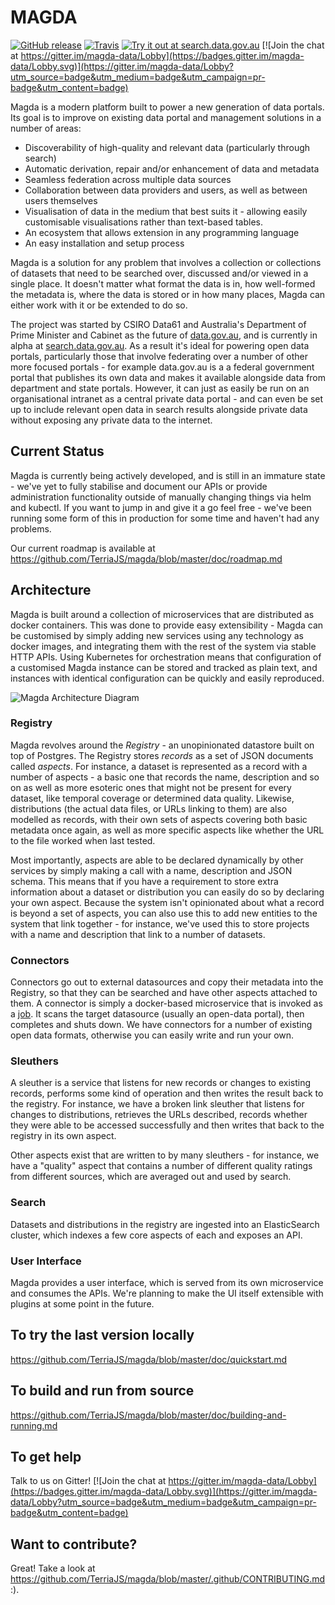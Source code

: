 # MAGDA

[![GitHub release](https://img.shields.io/github/release/TerriaJS/magda.svg)](https://github.com/TerriaJS/magda/releases)
[![Travis](https://img.shields.io/travis/TerriaJS/magda/master.svg)](https://travis-ci.org/TerriaJS/magda)
[![Try it out at search.data.gov.au](https://img.shields.io/badge/try%20it%20out%20at-search.data.gov.au-blue.svg)](https://search.data.gov.au)
[![Join the chat at https://gitter.im/magda-data/Lobby](https://badges.gitter.im/magda-data/Lobby.svg)](https://gitter.im/magda-data/Lobby?utm_source=badge&utm_medium=badge&utm_campaign=pr-badge&utm_content=badge)


Magda is a modern platform built to power a new generation of data portals. Its goal is to improve on existing data portal and management solutions in a number of areas:

- Discoverability of high-quality and relevant data (particularly through search)
- Automatic derivation, repair and/or enhancement of data and metadata
- Seamless federation across multiple data sources
- Collaboration between data providers and users, as well as between users themselves
- Visualisation of data in the medium that best suits it - allowing easily customisable visualisations rather than text-based tables.
- An ecosystem that allows extension in any programming language
- An easy installation and setup process

Magda is a solution for any problem that involves a collection or collections of datasets that need to be searched over, discussed and/or viewed in a single place. It doesn't matter what format the data is in, how well-formed the metadata is, where the data is stored or in how many places, Magda can either work with it or be extended to do so.

The project was started by CSIRO Data61 and Australia's Department of Prime Minister and Cabinet as the future of [data.gov.au](https://data.gov.au), and is currently in alpha at [search.data.gov.au](https://search.data.gov.au). As a result it's ideal for powering open data portals, particularly those that involve federating over a number of other more focused portals - for example data.gov.au is a a federal government portal that publishes its own data and makes it available alongside data from department and state portals. However, it can just as easily be run on an organisational intranet as a central private data portal - and can even be set up to include relevant open data in search results alongside private data without exposing any private data to the internet.

## Current Status
Magda is currently being actively developed, and is still in an immature state - we've yet to fully stabilise and document our APIs or provide administration functionality outside of manually changing things via helm and kubectl. If you want to jump in and give it a go feel free - we've been running some form of this in production for some time and haven't had any problems.

Our current roadmap is available at https://github.com/TerriaJS/magda/blob/master/doc/roadmap.md

## Architecture
Magda is built around a collection of microservices that are distributed as docker containers. This was done to provide easy extensibility - Magda can be customised by simply adding new services using any technology as docker images, and integrating them with the rest of the system via stable HTTP APIs. Using Kubernetes for orchestration means that configuration of a customised Magda instance can be stored and tracked as plain text, and instances with identical configuration can be quickly and easily reproduced.

![Magda Architecture Diagram](doc/magda-basic-architecture.png)

### Registry
Magda revolves around the _Registry_ - an unopinionated datastore built on top of Postgres. The Registry stores _records_ as a set of JSON documents called _aspects_. For instance, a dataset is represented as a record with a number of aspects - a basic one that records the name, description and so on as well as more esoteric ones that might not be present for every dataset, like temporal coverage or determined data quality. Likewise, distributions (the actual data files, or URLs linking to them) are also modelled as records, with their own sets of aspects covering both basic metadata once again, as well as more specific aspects like whether the URL to the file worked when last tested.

Most importantly, aspects are able to be declared dynamically by other services by simply making a call with a name, description and JSON schema. This means that if you have a requirement to store extra information about a dataset or distribution you can easily do so by declaring your own aspect. Because the system isn't opinionated about what a record is beyond a set of aspects, you can also use this to add new entities to the system that link together - for instance, we've used this to store projects with a name and description that link to a number of datasets.

### Connectors
Connectors go out to external datasources and copy their metadata into the Registry, so that they can be searched and have other aspects attached to them. A connector is simply a docker-based microservice that is invoked as a [job](https://kubernetes.io/docs/concepts/workloads/controllers/jobs-run-to-completion/). It scans the target datasource (usually an open-data portal), then completes and shuts down. We have connectors for a number of existing open data formats, otherwise you can easily write and run your own.

### Sleuthers
A sleuther is a service that listens for new records or changes to existing records, performs some kind of operation and then writes the result back to the registry. For instance, we have a broken link sleuther that listens for changes to distributions, retrieves the URLs described, records whether they were able to be accessed successfully and then writes that back to the registry in its own aspect.

Other aspects exist that are written to by many sleuthers - for instance, we have a "quality" aspect that contains a number of different quality ratings from different sources, which are averaged out and used by search.

### Search
Datasets and distributions in the registry are ingested into an ElasticSearch cluster, which indexes a few core aspects of each and exposes an API.

### User Interface
Magda provides a user interface, which is served from its own microservice and consumes the APIs. We're planning to make the UI itself extensible with plugins at some point in the future.

## To try the last version locally
https://github.com/TerriaJS/magda/blob/master/doc/quickstart.md

## To build and run from source
https://github.com/TerriaJS/magda/blob/master/doc/building-and-running.md

## To get help
Talk to us on Gitter!
[![Join the chat at https://gitter.im/magda-data/Lobby](https://badges.gitter.im/magda-data/Lobby.svg)](https://gitter.im/magda-data/Lobby?utm_source=badge&utm_medium=badge&utm_campaign=pr-badge&utm_content=badge)

## Want to contribute?
Great! Take a look at https://github.com/TerriaJS/magda/blob/master/.github/CONTRIBUTING.md :).
